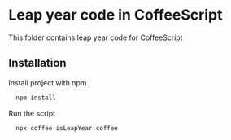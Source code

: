# Leap year code in CoffeeScript

This folder contains leap year code for CoffeeScript

## Installation

Install project with npm

```bash
  npm install
```

Run the script

```bash
  npx coffee isLeapYear.coffee
```
